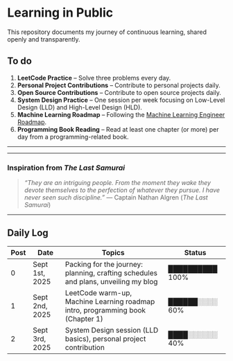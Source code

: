 # Learning in Public

This repository documents my journey of continuous learning, shared openly and transparently.

## To do

1. **LeetCode Practice** – Solve three problems every day.  
2. **Personal Project Contributions** – Contribute to personal projects daily.  
3. **Open Source Contributions** – Contribute to open source projects daily.  
4. **System Design Practice** – One session per week focusing on Low-Level Design (LLD) and High-Level Design (HLD).  
5. **Machine Learning Roadmap** – Following the [Machine Learning Engineer Roadmap](https://roadmap.sh/r/ml-engineer-3dqvu).  
6. **Programming Book Reading** – Read at least one chapter (or more) per day from a programming-related book.  

---

<!-- ## Personal Reflection  

> *"I am facing impostor syndrome. I don’t feel fully ready yet. With graduation coming in 2026, it’s already time to apply for Summer 2026 internships and prepare for my first job after graduation, but I want to try something different — maybe even a little crazy. I want to dedicate one full semester to sharpening myself, filling the gaps in my resume, and building real confidence in all the things I supposedly know. Like a samurai who spends his life sharpening his blade for the day of battle, I want to prepare with discipline and focus, so when my time comes, I will stand ready."*  -->

---

### Inspiration from *The Last Samurai*  

> *“They are an intriguing people. From the moment they wake they devote themselves to the perfection of whatever they pursue. I have never seen such discipline.”* — Captain Nathan Algren (*The Last Samurai*)  

---

## Daily Log  

| Post | Date           | Topics                                                                 | Status        |
|------|---------------|------------------------------------------------------------------------|---------------|
| 0    | Sept 1st, 2025 | Packing for the journey: planning, crafting schedules and plans, unveiling my blog | ██████████ 100% |
| 1    | Sept 2nd, 2025 | LeetCode warm-up, Machine Learning roadmap intro, programming book (Chapter 1)     | ██████░░░░ 60%  |
| 2    | Sept 3rd, 2025 | System Design session (LLD basics), personal project contribution                   | ████░░░░░░ 40%  |
